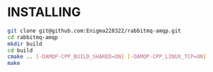 INSTALLING
==========

```bash
git clone git@github.com:Enigma228322/rabbitmq-amqp.git
cd rabbitmq-amqp
mkdir build
cd build
cmake .. [-DAMQP-CPP_BUILD_SHARED=ON] [-DAMQP-CPP_LINUX_TCP=ON]
make
```
